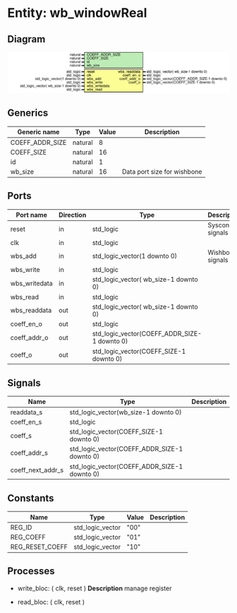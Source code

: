 # Entity: wb_windowReal

## Diagram

![Diagram](wb_windowReal.svg "Diagram")
## Generics

| Generic name    | Type    | Value | Description                 |
| --------------- | ------- | ----- | --------------------------- |
| COEFF_ADDR_SIZE | natural | 8     |                             |
| COEFF_SIZE      | natural | 16    |                             |
| id              | natural | 1     |                             |
| wb_size         | natural | 16    | Data port size for wishbone |
## Ports

| Port name     | Direction | Type                                         | Description      |
| ------------- | --------- | -------------------------------------------- | ---------------- |
| reset         | in        | std_logic                                    | Syscon signals   |
| clk           | in        | std_logic                                    |                  |
| wbs_add       | in        | std_logic_vector(1 downto 0)                 | Wishbone signals |
| wbs_write     | in        | std_logic                                    |                  |
| wbs_writedata | in        | std_logic_vector( wb_size-1 downto 0)        |                  |
| wbs_read      | in        | std_logic                                    |                  |
| wbs_readdata  | out       | std_logic_vector( wb_size-1 downto 0)        |                  |
| coeff_en_o    | out       | std_logic                                    |                  |
| coeff_addr_o  | out       | std_logic_vector(COEFF_ADDR_SIZE-1 downto 0) |                  |
| coeff_o       | out       | std_logic_vector(COEFF_SIZE-1 downto 0)      |                  |
## Signals

| Name              | Type                                         | Description |
| ----------------- | -------------------------------------------- | ----------- |
| readdata_s        | std_logic_vector(wb_size-1 downto 0)         |             |
| coeff_en_s        | std_logic                                    |             |
| coeff_s           | std_logic_vector(COEFF_SIZE-1 downto 0)      |             |
| coeff_addr_s      | std_logic_vector(COEFF_ADDR_SIZE-1 downto 0) |             |
| coeff_next_addr_s | std_logic_vector(COEFF_ADDR_SIZE-1 downto 0) |             |
## Constants

| Name            | Type             | Value | Description |
| --------------- | ---------------- | ----- | ----------- |
| REG_ID          | std_logic_vector |  "00" |             |
| REG_COEFF       | std_logic_vector | "01"  |             |
| REG_RESET_COEFF | std_logic_vector | "10"  |             |
## Processes
- write_bloc: ( clk, reset )
**Description**
manage register

- read_bloc: ( clk, reset )
